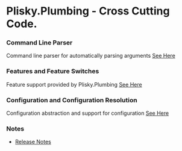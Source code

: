 # Plisky.Plumbing - Cross Cutting Code.

### Command Line Parser

Command line parser for automatically parsing arguments [See Here](.\commandLine\index.md)


### Features and Feature Switches

Feature support provided by Plisky.Plumbing [See Here](.\features\index.md)

### Configuration and Configuration Resolution

Configuration abstraction and support for configuration [See Here](.\configuration\index.md)


### Notes

* [Release Notes](.\releases\masterreleases.md)